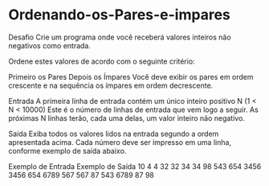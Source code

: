 # Ordenando-os-Pares-e-impares

Desafio
Crie um programa onde você receberá valores inteiros não negativos como entrada.

Ordene estes valores de acordo com o seguinte critério:

Primeiro os Pares
Depois os Ímpares
Você deve exibir os pares em ordem crescente e na sequência os ímpares em ordem decrescente.

Entrada
A primeira linha de entrada contém um único inteiro positivo N (1 < N < 10000) Este é o número de linhas de entrada que vem logo a seguir. As próximas N linhas terão, cada uma delas, um valor inteiro não negativo.

Saída
Exiba todos os valores lidos na entrada segundo a ordem apresentada acima. Cada número deve ser impresso em uma linha, conforme exemplo de saída abaixo.

 
Exemplo de Entrada	Exemplo de Saída
10                    4
4                     32
32                    34
34                    98
543                   654
3456                  3456
654                   6789
567                   567
87                    543
6789                  87
98


